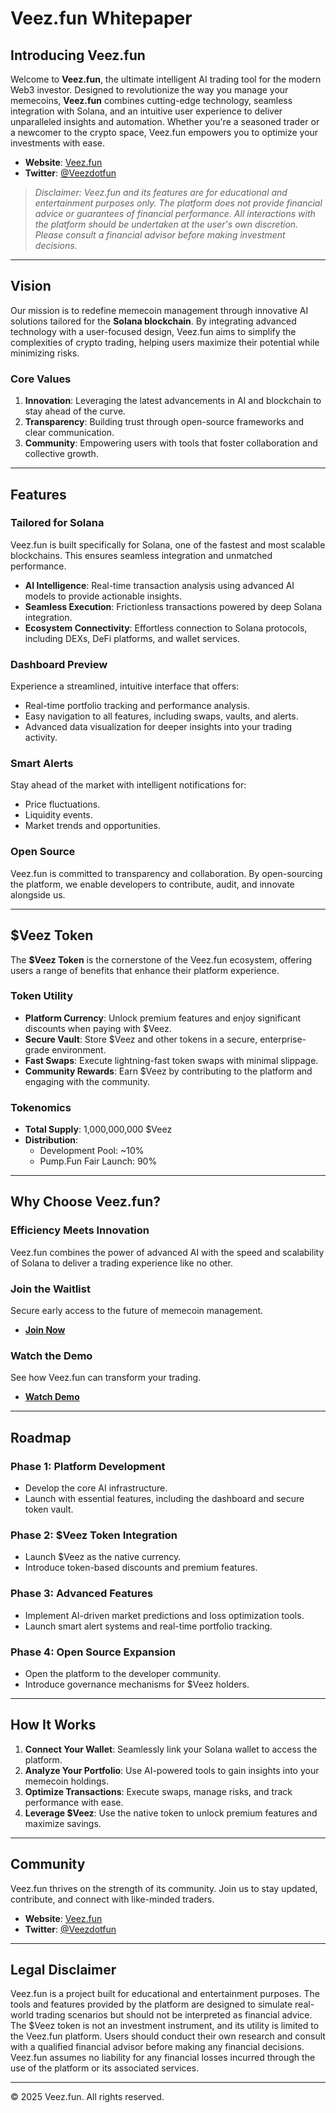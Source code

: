 # Veez.fun Whitepaper

## Introducing Veez.fun  

Welcome to **Veez.fun**, the ultimate intelligent AI trading tool for the modern Web3 investor. Designed to revolutionize the way you manage your memecoins, **Veez.fun** combines cutting-edge technology, seamless integration with Solana, and an intuitive user experience to deliver unparalleled insights and automation. Whether you're a seasoned trader or a newcomer to the crypto space, Veez.fun empowers you to optimize your investments with ease.

- **Website**: [Veez.fun](https://Veez.fun)  
- **Twitter**: [@Veezdotfun](https://x.com/Veezdotfun)

> *Disclaimer: Veez.fun and its features are for educational and entertainment purposes only. The platform does not provide financial advice or guarantees of financial performance. All interactions with the platform should be undertaken at the user's own discretion. Please consult a financial advisor before making investment decisions.*

---

## Vision  

Our mission is to redefine memecoin management through innovative AI solutions tailored for the **Solana blockchain**. By integrating advanced technology with a user-focused design, Veez.fun aims to simplify the complexities of crypto trading, helping users maximize their potential while minimizing risks.

### Core Values  
1. **Innovation**: Leveraging the latest advancements in AI and blockchain to stay ahead of the curve.  
2. **Transparency**: Building trust through open-source frameworks and clear communication.  
3. **Community**: Empowering users with tools that foster collaboration and collective growth.  

---

## Features  

### **Tailored for Solana**  
Veez.fun is built specifically for Solana, one of the fastest and most scalable blockchains. This ensures seamless integration and unmatched performance.  

- **AI Intelligence**: Real-time transaction analysis using advanced AI models to provide actionable insights.  
- **Seamless Execution**: Frictionless transactions powered by deep Solana integration.  
- **Ecosystem Connectivity**: Effortless connection to Solana protocols, including DEXs, DeFi platforms, and wallet services.

### **Dashboard Preview**  
Experience a streamlined, intuitive interface that offers:  
- Real-time portfolio tracking and performance analysis.  
- Easy navigation to all features, including swaps, vaults, and alerts.  
- Advanced data visualization for deeper insights into your trading activity.

### **Smart Alerts**  
Stay ahead of the market with intelligent notifications for:  
- Price fluctuations.  
- Liquidity events.  
- Market trends and opportunities.  

### **Open Source**  
Veez.fun is committed to transparency and collaboration. By open-sourcing the platform, we enable developers to contribute, audit, and innovate alongside us.

---

## $Veez Token  

The **$Veez Token** is the cornerstone of the Veez.fun ecosystem, offering users a range of benefits that enhance their platform experience.

### Token Utility  
- **Platform Currency**: Unlock premium features and enjoy significant discounts when paying with $Veez.  
- **Secure Vault**: Store $Veez and other tokens in a secure, enterprise-grade environment.  
- **Fast Swaps**: Execute lightning-fast token swaps with minimal slippage.  
- **Community Rewards**: Earn $Veez by contributing to the platform and engaging with the community.  

### Tokenomics  
- **Total Supply**: 1,000,000,000 $Veez  
- **Distribution**:  
  - Development Pool: ~10%  
  - Pump.Fun Fair Launch: 90%  

---

## Why Choose Veez.fun?  

### **Efficiency Meets Innovation**  
Veez.fun combines the power of advanced AI with the speed and scalability of Solana to deliver a trading experience like no other.

### **Join the Waitlist**  
Secure early access to the future of memecoin management.  
- **[Join Now](https://Veez.fun)**  

### **Watch the Demo**  
See how Veez.fun can transform your trading.  
- **[Watch Demo](https://Veez.fun/)**  

---

## Roadmap  

### **Phase 1: Platform Development**  
- Develop the core AI infrastructure.  
- Launch with essential features, including the dashboard and secure token vault.  

### **Phase 2: $Veez Token Integration**  
- Launch $Veez as the native currency.  
- Introduce token-based discounts and premium features.  

### **Phase 3: Advanced Features**  
- Implement AI-driven market predictions and loss optimization tools.  
- Launch smart alert systems and real-time portfolio tracking.  

### **Phase 4: Open Source Expansion**  
- Open the platform to the developer community.  
- Introduce governance mechanisms for $Veez holders.  

---

## How It Works  

1. **Connect Your Wallet**: Seamlessly link your Solana wallet to access the platform.  
2. **Analyze Your Portfolio**: Use AI-powered tools to gain insights into your memecoin holdings.  
3. **Optimize Transactions**: Execute swaps, manage risks, and track performance with ease.  
4. **Leverage $Veez**: Use the native token to unlock premium features and maximize savings.  

---

## Community  

Veez.fun thrives on the strength of its community. Join us to stay updated, contribute, and connect with like-minded traders.  

- **Website**: [Veez.fun](https://Veez.fun)  
- **Twitter**: [@Veezdotfun](https://x.com/Veezdotfun)  

---

## Legal Disclaimer  

Veez.fun is a project built for educational and entertainment purposes. The tools and features provided by the platform are designed to simulate real-world trading scenarios but should not be interpreted as financial advice. The $Veez token is not an investment instrument, and its utility is limited to the Veez.fun platform. Users should conduct their own research and consult with a qualified financial advisor before making any financial decisions. Veez.fun assumes no liability for any financial losses incurred through the use of the platform or its associated services.  

---

© 2025 Veez.fun. All rights reserved.

